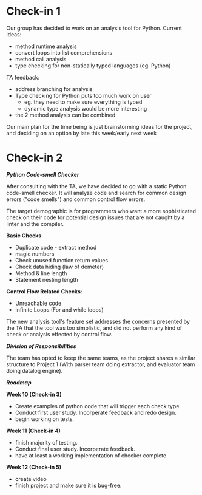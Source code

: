 # Check-in 1
Our group has decided to work on an analysis tool for Python.
Current ideas:
- method runtime analysis
- convert loops into list comprehensions
- method call analysis
- type checking for non-statically typed languages (eg. Python)

TA feedback:
- address branching for analysis
- Type checking for Python puts too much work on user 
   - eg. they need to make sure everything is typed
   - dynamic type analysis would be more interesting
- the 2 method analysis can be combined


Our main plan for the time being is just brainstorming ideas for the project, and deciding on an option by late this week/early next week

# Check-in 2

_**Python Code-smell Checker**_

After consulting with the TA, we have decided to go with a static Python code-smell checker. It will analyze code and search for common design errors ("code smells") and common control flow errors. 

The target demographic is for programmers who want a more sophisticated check on their code for potential design issues that are not caught by a linter and the compiler. 

**Basic Checks**:
- Duplicate code - extract method
- magic numbers
- Check unused function return values
- Check data hiding (law of demeter)
- Method & line length
- Statement nesting length

**Control Flow Related Checks**:
- Unreachable code 
- Infinite Loops (For and while loops)

The new analysis tool's feature set addresses the concerns presented by the TA that the tool was too simplistic, and did not perform any kind of check or analysis effected by control flow.

_**Division of Responsibilities**_

The team has opted to keep the same teams, as the project shares a similar structure to Project 1 (With parser team doing extractor, and evaluator team doing datalog engine).

_**Roadmap**_


**Week 10 (Check-in 3)**

- Create examples of python code that will trigger each check type.
- Conduct first user study. Incorperate feedback and redo design.
- begin working on tests.

**Week 11 (Check-in 4)**

- finish majority of testing. 
- Conduct final user study. Incorperate feedback.
- have at least a working implementation of checker complete.

**Week 12 (Check-in 5)**

- create video
- finish project and make sure it is bug-free.


